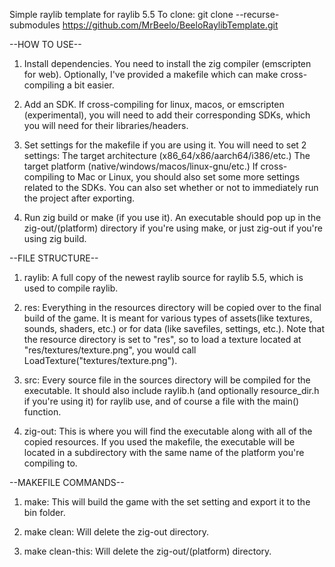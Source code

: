 Simple raylib template for raylib 5.5
To clone: git clone --recurse-submodules https://github.com/MrBeelo/BeeloRaylibTemplate.git


--HOW TO USE--

1) Install dependencies. You need to install the zig compiler (emscripten for web).
Optionally, I've provided a makefile which can make cross-compiling a bit easier. 

2) Add an SDK. If cross-compiling for linux, macos, or emscripten (experimental), you will need to
add their corresponding SDKs, which you will need for their libraries/headers.

3) Set settings for the makefile if you are using it. You will need to set 2 settings:
The target architecture (x86_64/x86/aarch64/i386/etc.)
The target platform (native/windows/macos/linux-gnu/etc.)
If cross-compiling to Mac or Linux, you should also set some more settings related to the SDKs.
You can also set whether or not to immediately run the project after exporting.

4) Run zig build or make (if you use it). An executable should pop up in the zig-out/(platform) directory
if you're using make, or just zig-out if you're using zig build.


--FILE STRUCTURE--

1) raylib: A full copy of the newest raylib source for raylib 5.5, which is used to compile raylib.

2) res: Everything in the resources directory will be copied over to the final build of the game. 
It is meant for various types of assets(like textures, sounds, shaders, etc.) 
or for data (like savefiles, settings, etc.). Note that the resource directory is set to "res", so to load
a texture located at "res/textures/texture.png", you would call LoadTexture("textures/texture.png").

3) src: Every source file in the sources directory will be compiled for the executable. 
It should also include raylib.h (and optionally resource_dir.h if you're using it)
for raylib use, and of course a file with the main() function.

4) zig-out: This is where you will find the executable along with all of the copied resources. 
If you used the makefile, the executable will be located in a subdirectory with 
the same name of the platform you're compiling to.

--MAKEFILE COMMANDS--

1) make: This will build the game with the set setting and export it to the bin folder.

2) make clean: Will delete the zig-out directory.

3) make clean-this: Will delete the zig-out/(platform) directory.